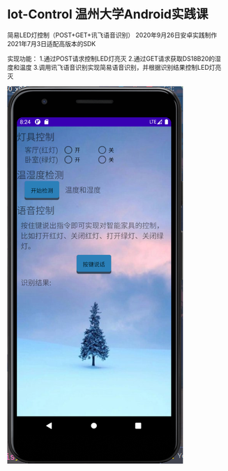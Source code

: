 # Iot-Control 温州大学Android实践课
简易LED灯控制（POST+GET+讯飞语音识别） 
2020年9月26日安卓实践制作
2021年7月3日适配高版本的SDK

实现功能： 1.通过POST请求控制LED灯亮灭 2.通过GET请求获取DS18B20的湿度和温度 3.调用讯飞语音识别实现简易语音识别，并根据识别结果控制LED灯亮灭

![](.\assets\application.png)

